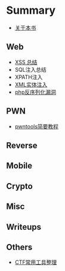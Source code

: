# Summary

* [关于本书](README.md)

## Web

* [XSS 总结](web/xss-zong-jie.md)
* SQL注入总结
* XPATH注入
* [XML实体注入](web/xmlshi-ti-zhu-ru-gong-ji.md)
* [php反序列化漏洞](web/qian-tan-php-fan-xu-lie-hua-lou-dong.md)

## PWN

* [pwntools简要教程](pwn/pwntoolsjian-yao-jiao-cheng.md)

## Reverse

## Mobile

## Crypto

## Misc

## Writeups

## Others

* [CTF常用工具整理](others/ctfchang-yong-gong-ju-zheng-li.md)

